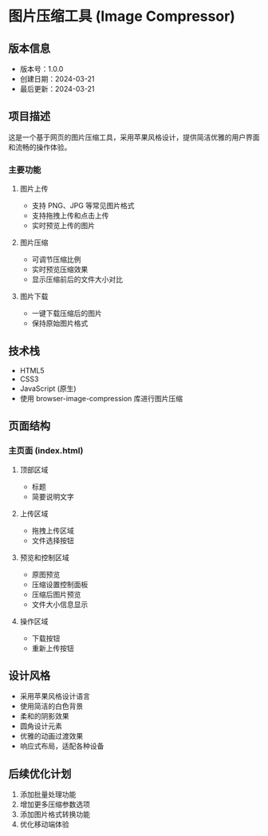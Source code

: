 # 图片压缩工具 (Image Compressor)

## 版本信息
- 版本号：1.0.0
- 创建日期：2024-03-21
- 最后更新：2024-03-21

## 项目描述
这是一个基于网页的图片压缩工具，采用苹果风格设计，提供简洁优雅的用户界面和流畅的操作体验。

### 主要功能
1. 图片上传
   - 支持 PNG、JPG 等常见图片格式
   - 支持拖拽上传和点击上传
   - 实时预览上传的图片

2. 图片压缩
   - 可调节压缩比例
   - 实时预览压缩效果
   - 显示压缩前后的文件大小对比

3. 图片下载
   - 一键下载压缩后的图片
   - 保持原始图片格式

## 技术栈
- HTML5
- CSS3
- JavaScript (原生)
- 使用 browser-image-compression 库进行图片压缩

## 页面结构
### 主页面 (index.html)
1. 顶部区域
   - 标题
   - 简要说明文字

2. 上传区域
   - 拖拽上传区域
   - 文件选择按钮

3. 预览和控制区域
   - 原图预览
   - 压缩设置控制面板
   - 压缩后图片预览
   - 文件大小信息显示

4. 操作区域
   - 下载按钮
   - 重新上传按钮

## 设计风格
- 采用苹果风格设计语言
- 使用简洁的白色背景
- 柔和的阴影效果
- 圆角设计元素
- 优雅的动画过渡效果
- 响应式布局，适配各种设备

## 后续优化计划
1. 添加批量处理功能
2. 增加更多压缩参数选项
3. 添加图片格式转换功能
4. 优化移动端体验 